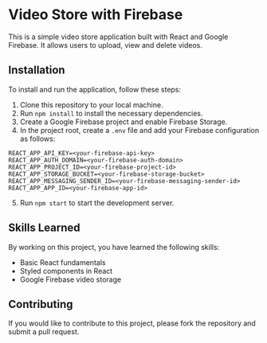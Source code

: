 # Video Store with Firebase

This is a simple video store application built with React and Google Firebase. It allows users to upload, view and delete videos.

## Installation

To install and run the application, follow these steps:

1. Clone this repository to your local machine.
2. Run `npm install` to install the necessary dependencies.
3. Create a Google Firebase project and enable Firebase Storage.
4. In the project root, create a `.env` file and add your Firebase configuration as follows:

```
REACT_APP_API_KEY=<your-firebase-api-key>
REACT_APP_AUTH_DOMAIN=<your-firebase-auth-domain>
REACT_APP_PROJECT_ID=<your-firebase-project-id>
REACT_APP_STORAGE_BUCKET=<your-firebase-storage-bucket>
REACT_APP_MESSAGING_SENDER_ID=<your-firebase-messaging-sender-id>
REACT_APP_APP_ID=<your-firebase-app-id>
```

5. Run `npm start` to start the development server.

## Skills Learned

By working on this project, you have learned the following skills:

- Basic React fundamentals
- Styled components in React
- Google Firebase video storage

## Contributing

If you would like to contribute to this project, please fork the repository and submit a pull request.
